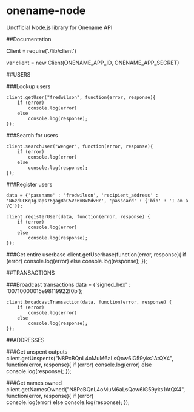# onename-node
Unofficial Node.js library for Onename API

##Documentation

Client = require('./lib/client')

var client = new Client(ONENAME_APP_ID, ONENAME_APP_SECRET)


##USERS

###Lookup users

	client.getUser("fredwilson", function(error, response){
		if (error)
			console.log(error)
		else
			console.log(response);
	});

###Search for users

	client.searchUser("wenger", function(error, response){
		if (error)
			console.log(error)
		else
			console.log(response);
	});

###Register users

	data = {'passname' : 'fredwilson', 'recipient_address' : 'N6zdUCKq1gJaps76gagBbC5Vc6xBxMdvHc', 'passcard' : {'bio' : 'I am a VC'}};

	client.registerUser(data, function(error, response) {
		if (error)	
			console.log(error)
		else
			console.log(response);
	});

###Get entire userbase
	client.getUserbase(function(error, response){
		if (error)
			console.log(error)
		else
			console.log(response);
	});


##TRANSACTIONS

###Broadcast transactions
	data = {'signed_hex' : '00710000015e98119922f0b'};

	client.broadcastTransaction(data, function(error, response) {
		if (error)	
			console.log(error)
		else
			console.log(response);
	});


##ADDRESSES

###Get unspent outputs
	client.getUnspents("N8PcBQnL4oMuM6aLsQow6iG59yks1AtQX4", function(error, response){
		if (error)
			console.log(error)
		else
			console.log(response);
	});

###Get names owned
	client.getNamesOwned("N8PcBQnL4oMuM6aLsQow6iG59yks1AtQX4", function(error, response){
		if (error)	
			console.log(error)
		else
			console.log(response);
	});



